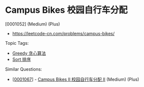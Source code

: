 # Campus Bikes 校园自行车分配

[0001052] (Medium) (Plus)

- https://leetcode-cn.com/problems/campus-bikes/

Topic Tags:

- [Greedy 贪心算法](https://leetcode-cn.com/tag/greedy/)
- [Sort 排序](https://leetcode-cn.com/tag/sort/)

Similar Questions:

- [[0001067](https://leetcode-cn.com/problems/campus-bikes-ii/)] - [Campus Bikes II 校园自行车分配 II](./0001067.campus-bikes-ii.md) (Medium) (Plus)
